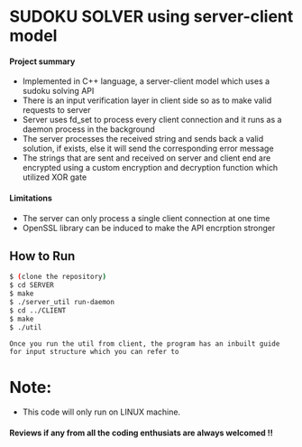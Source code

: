 <h1>SUDOKU SOLVER using server-client model</h1>

#### Project summary
- Implemented in C++ language, a server-client model which uses a sudoku solving API
- There is an input verification layer in client side so as to make valid requests to server
- Server uses fd_set to process every client connection and it runs as a daemon process in the background
- The server processes the received string and sends back a valid solution, if exists, else it will send the corresponding error message
- The strings that are sent and received on server and client end are encrypted using a custom encryption and decryption function which utilized XOR gate

#### Limitations
- The server can only process a single client connection at one time
- OpenSSL library can be induced to make the API encrption stronger

## How to Run

```bash
$ (clone the repository)
$ cd SERVER
$ make
$ ./server_util run-daemon
$ cd ../CLIENT
$ make
$ ./util
```
`Once you run the util from client, the program has an inbuilt guide for input structure which you can refer to`


# Note:
- This code will only run on LINUX machine.

#### Reviews if any from all the coding enthusiats are always welcomed !!
